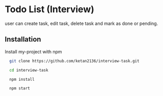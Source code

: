 
# Todo List (Interview)

user can create task, edit task, delete task and mark as done or pending.
## Installation

Install my-project with npm

```bash
  git clone https://github.com/ketan2136/interview-task.git

  cd interview-task

  npm install

  npm start
```
    
